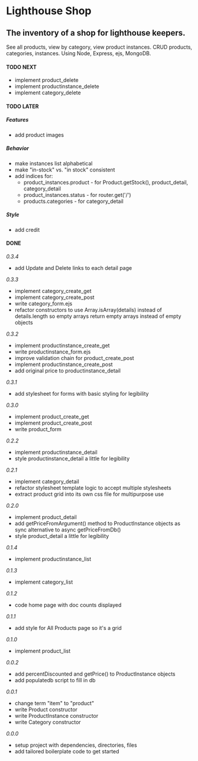 # Lighthouse Shop

## The inventory of a shop for lighthouse keepers.

See all products, view by category, view product instances. CRUD products, categories, instances. Using Node, Express, ejs, MongoDB.

#### TODO NEXT

- implement product_delete
- implement productinstance_delete
- implement category_delete

#### TODO LATER

##### Features

- add product images

##### Behavior

- make instances list alphabetical
- make "in-stock" vs. "in stock" consistent
- add indices for:
  - product_instances.product - for Product.getStock(), product_detail, category_detail
  - product_instances.status - for router.get('/')
  - products.categories - for category_detail

##### Style

- add credit

#### DONE

_0.3.4_

- add Update and Delete links to each detail page

_0.3.3_

- implement category_create_get
- implement category_create_post
- write category_form.ejs
- refactor constructors to use Array.isArray(details) instead of details.length so empty arrays return empty arrays instead of empty objects

_0.3.2_

- implement productinstance_create_get
- write productinstance_form.ejs
- improve validation chain for product_create_post
- implement productinstance_create_post
- add original price to productinstance_detail

_0.3.1_

- add stylesheet for forms with basic styling for legibility

_0.3.0_

- implement product_create_get
- implement product_create_post
- write product_form

_0.2.2_

- implement productinstance_detail
- style productinstance_detail a little for legibility

_0.2.1_

- implement category_detail
- refactor stylesheet template logic to accept multiple stylesheets
- extract product grid into its own css file for multipurpose use

_0.2.0_

- implement product_detail
- add getPriceFromArgument() method to ProductInstance objects as sync alternative to async getPriceFromDb()
- style product_detail a little for legibility

_0.1.4_

- implement productinstance_list

_0.1.3_

- implement category_list

_0.1.2_

- code home page with doc counts displayed

_0.1.1_

- add style for All Products page so it's a grid

_0.1.0_

- implement product_list

_0.0.2_

- add percentDiscounted and getPrice() to ProductInstance objects
- add populatedb script to fill in db

_0.0.1_

- change term "item" to "product"
- write Product constructor
- write ProductInstance constructor
- write Category constructor

_0.0.0_

- setup project with dependencies, directories, files
- add tailored boilerplate code to get started
